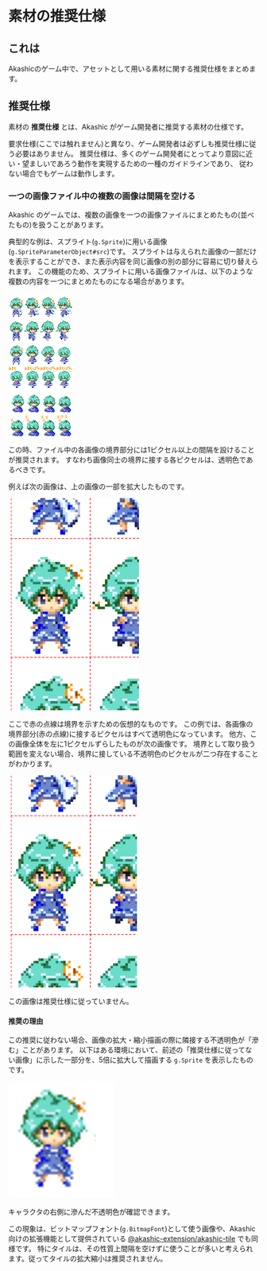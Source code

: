 # 素材の推奨仕様

## <a name="これは"></a> これは

Akashicのゲーム中で、アセットとして用いる素材に関する推奨仕様をまとめます。

## <a name="推奨仕様"></a> 推奨仕様

素材の **推奨仕様** とは、Akashic がゲーム開発者に推奨する素材の仕様です。

要求仕様(ここでは触れません)と異なり、ゲーム開発者は必ずしも推奨仕様に従う必要はありません。
推奨仕様は、多くのゲーム開発者にとってより意図に近い・望ましいであろう動作を実現するための一種のガイドラインであり、
従わない場合でもゲームは動作します。

### <a name="一つの画像ファイル中の複数の画像は間隔を空ける"></a> 一つの画像ファイル中の複数の画像は間隔を空ける

Akashic のゲームでは、複数の画像を一つの画像ファイルにまとめたもの(並べたもの)を扱うことがあります。

典型的な例は、スプライト(`g.Sprite`)に用いる画像(`g.SpriteParameterObject#src`)です。
スプライトは与えられた画像の一部だけを表示することができ、また表示内容を同じ画像の別の部分に容易に切り替えられます。
この機能のため、スプライトに用いる画像ファイルは、以下のような複数の内容を一つにまとめたものになる場合があります。

![複数の画像を並べた一つの画像ファイルの例](images/aco.png)

この時、ファイル中の各画像の境界部分には1ピクセル以上の間隔を設けることが推奨されます。
すなわち画像同士の境界に接する各ピクセルは、透明色であるべきです。

例えば次の画像は、上の画像の一部を拡大したものです。

![境界部分に1ピクセルの間隔がある画像](images/aco-valid-border.png)

ここで赤の点線は境界を示すための仮想的なものです。
この例では、各画像の境界部分(赤の点線)に接するピクセルはすべて透明色になっています。
他方、この画像全体を左に1ピクセルずらしたものが次の画像です。
境界として取り扱う範囲を変えない場合、境界に接している不透明色のピクセルが二つ存在することがわかります。

![境界に1ピクセルの間隔がない画像](images/aco-invalid-border.png)

この画像は推奨仕様に従っていません。

#### 推奨の理由

この推奨に従わない場合、画像の拡大・縮小描画の際に隣接する不透明色が「滲む」ことがあります。
以下はある環境において、前述の「推奨仕様に従ってない画像」に示した一部分を、5倍に拡大して描画する `g.Sprite` を表示したものです。

![境界に接するピクセルの不透明色が滲んでいる例](images/aco-drawn-with-noise.png)

キャラクタの右側に滲んだ不透明色が確認できます。

この現象は、ビットマップフォント(`g.BitmapFont`)として使う画像や、Akashic向けの拡張機能として提供されている [@akashic-extension/akashic-tile](https://github.com/akashic-games/akashic-tile) でも同様です。
特にタイルは、その性質上間隔を空けずに使うことが多いと考えられます。従ってタイルの拡大縮小は推奨されません。
